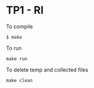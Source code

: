 # TP1 - RI

To compile
```
$ make
```

To run
```
make run
```

To delete temp and collected files
```
make clean
```
